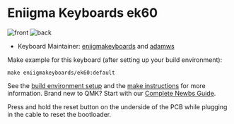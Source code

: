 # Eniigma Keyboards ek60

![front](https://i.imgur.com/0zWj9vDh.jpeg)
![back](https://i.imgur.com/wHXwLPMh.jpeg)

* Keyboard Maintainer: [eniigmakeyboards](https://github.com/eniigmakeyboards) and [adamws](https://github.com/adamws)

Make example for this keyboard (after setting up your build environment):

    make eniigmakeyboards/ek60:default

See the [build environment setup](https://docs.qmk.fm/#/getting_started_build_tools) and the [make instructions](https://docs.qmk.fm/#/getting_started_make_guide) for more information. Brand new to QMK? Start with our [Complete Newbs Guide](https://docs.qmk.fm/#/newbs).

Press and hold the reset button on the underside of the PCB while plugging in the cable to reset the bootloader.
